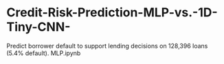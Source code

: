# Credit-Risk-Prediction-MLP-vs.-1D-Tiny-CNN-
Predict borrower default to support lending decisions on 128,396 loans (5.4% default).
MLP.ipynb
